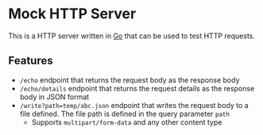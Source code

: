 # Mock HTTP Server

This is a HTTP server written in [Go](https://go.dev) that can be used to test HTTP requests.

## Features

- `/echo` endpoint that returns the request body as the response body
- `/echo/details` endpoint that returns the request details as the response body in JSON format
- `/write?path=temp/abc.json` endpoint that writes the request body to a file defined. The file path is defined in the query parameter `path`
  - Supports `multipart/form-data` and any other content type
